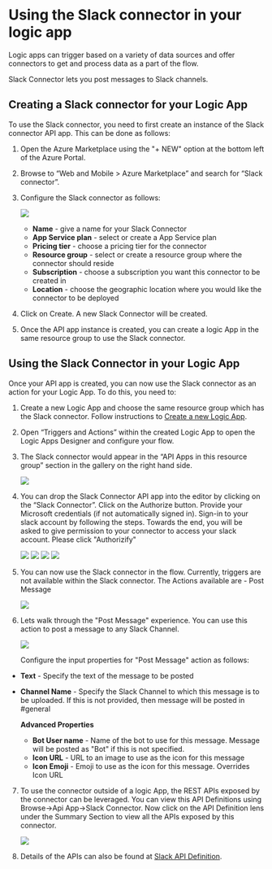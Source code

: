 <properties 
	pageTitle="Slack Connector"
	description="Get started with Slack Connector"
	authors="anuragdalmia" 
	manager="dwrede" 
	editor="" 
	services="app-service\logic" 
	documentationCenter=""/>

<tags
	ms.service="app-service-logic"
	ms.workload="integration"
	ms.tgt_pltfrm="na"
	ms.devlang="na"
	ms.topic="article"
	ms.date="04/21/2015"
	ms.author="andalmia"/>

# Using the Slack connector in your logic app #

Logic apps can trigger based on a variety of data sources and offer connectors to get and process data as a part of the flow. 

Slack Connector lets you post messages to Slack channels.

## Creating a Slack connector for your Logic App ##
To use the Slack connector, you need to first create an instance of the Slack connector API app. This can be done as follows:

1.	Open the Azure Marketplace using the "+ NEW" option at the bottom left of the Azure Portal.
2.	Browse to “Web and Mobile > Azure Marketplace” and search for “Slack connector”.
3.	Configure the Slack connector as follows:
 
	![][1] 
	- **Name** - give a name for your Slack Connector
	- **App Service plan** - select or create a App Service plan
	- **Pricing tier** - choose a pricing tier for the connector
	- **Resource group** - select or create a resource group where the connector should reside
	- **Subscription** - choose a subscription you want this connector to be created in
	- **Location** - choose the geographic location where you would like the connector to be deployed

4. Click on Create. A new Slack Connector will be created.
5. Once the API app instance is created, you can create a logic App in the same resource group to use the Slack connector.

## Using the Slack Connector in your Logic App ##
Once your API app is created, you can now use the Slack connector as an action for your Logic App. To do this, you need to:

1.	Create a new Logic App and choose the same resource group which has the Slack connector. Follow instructions to [Create a new Logic App].  	
	
2.	Open “Triggers and Actions” within the created Logic App to open the Logic Apps Designer and configure your flow.  	
	
3.	The Slack connector would appear in the “API Apps in this resource group” section in the gallery on the right hand side.
 
	![][2]
4.	You can drop the Slack Connector API app into the editor by clicking on the “Slack Connector”. Click on the Authorize button. Provide your Microsoft credentials (if not automatically signed in). Sign-in to your slack account by following the steps. Towards the end, you will be asked to give permission to your connector to access your slack account. Please click "Authorizify"
 
	![][3]
	![][4]
	![][5]
	![][6]
	
5.	You can now use the Slack connector in the flow. Currently, triggers are not available within the Slack connector. The Actions available are - Post Message
 
	![][7]

6.	Lets walk through the "Post Message" experience. You can use this action to post a message to any Slack Channel.
 
	![][8]

	Configure the input properties for "Post Message" action as follows:

 - **Text** - Specify the text of the message to be posted
 - **Channel Name** - Specify the Slack Channel to which this message is to be uploaded. If this is not provided, then message will be posted in #general

 	**Advanced Properties**
 	- **Bot User name** - Name of the bot to use for this message. Message will be posted as "Bot" if this is not specified.
 	- **Icon URL** - URL to an image to use as the icon for this message
 	- **Icon Emoji** - Emoji to use as the icon for this message. Overrides Icon URL
 

7. To use the connector outside of a logic App, the REST APIs exposed by the connector can be leveraged. You can view this API Definitions using Browse->Api App->Slack Connector. Now click on the API Definition lens under the Summary Section to view all the APIs exposed by this connector.

	![][9]

9. Details of the APIs can also be found at [Slack API Definition].

<!-- Image reference -->
[1]: ./media/app-service-logic-connector-slack/img1.PNG
[2]: ./media/app-service-logic-connector-slack/img2.PNG
[3]: ./media/app-service-logic-connector-slack/img3.PNG
[4]: ./media/app-service-logic-connector-slack/img4.PNG
[5]: ./media/app-service-logic-connector-slack/img5.PNG
[6]: ./media/app-service-logic-connector-slack/img6.PNG
[7]: ./media/app-service-logic-connector-slack/img7.PNG
[8]: ./media/app-service-logic-connector-slack/img8.PNG
[9]: ./media/app-service-logic-connector-slack/img9.PNG

<!-- Links -->
[Create a new Logic App]: app-service-logic-create-a-logic-app.md
[Slack API Definition]: https://msdn.microsoft.com/en-us/library/dn708020.aspx